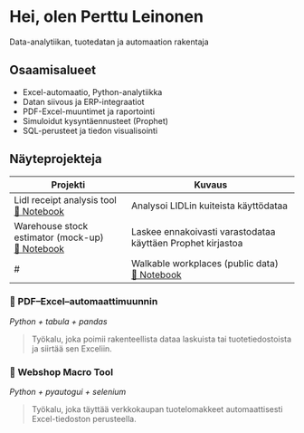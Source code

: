 # Hei, olen Perttu Leinonen
Data-analytiikan, tuotedatan ja automaation rakentaja

## Osaamisalueet
- Excel-automaatio, Python-analytiikka
- Datan siivous ja ERP-integraatiot
- PDF-Excel-muuntimet ja raportointi
- Simuloidut kysyntäennusteet (Prophet)
- SQL-perusteet ja tiedon visualisointi

## Näyteprojekteja

| Projekti | Kuvaus |
|----------|--------|
| Lidl receipt analysis tool<br><a href="Toolbox/notebooks/Lidl_receipt_financial_tracker.ipynb">📓 Notebook</a>  <a href="https://colab.research.google.com/github/Alleyfoo/Alleyfoo/blob/main/notebooks/Lidl_receipt_financial_tracker.ipynb">|Analysoi LIDLin kuiteista käyttödataa|
| Warehouse stock estimator (mock-up)<br><a href="Toolbox/notebooks/Warehouse_stock_estimator.ipynb">📓 Notebook</a>  <a href="https://colab.research.google.com/github/Alleyfoo/Alleyfoo/blob/main/notebooks/Warehouse_stock_estimator.ipynb">|Laskee ennakoivasti varastodataa käyttäen Prophet kirjastoa|
#| Walkable workplaces (public data)<br><a href="Toolbox/notebooks/Tyomatka_skanneri.ipynb">📓 Notebook</a> <a href="https://colab.research.google.com/github/Alleyfoo/Alleyfoo/blob/main/notebooks/Tyomatka_skanneri.ipynb">| Hakee avoimen paikkatietoaineiston ja listaa #kävelyetäisyydellä olevat työpaikat. |
  
### 📄 PDF–Excel–automaattimuunnin
*Python + tabula + pandas*
> Työkalu, joka poimii rakenteellista dataa laskuista tai tuotetiedostoista ja siirtää sen Exceliin.

### 🛒 Webshop Macro Tool
*Python + pyautogui + selenium*
> Työkalu, joka täyttää verkkokaupan tuotelomakkeet automaattisesti Excel-tiedoston perusteella.
